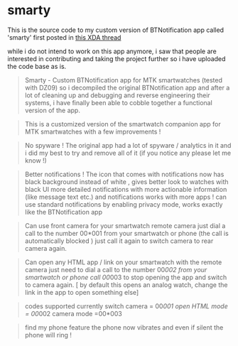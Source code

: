 # smarty
This is the source code to my custom version of BTNotification app called 'smarty' 
first posted in [this XDA thread](https://forum.xda-developers.com/showpost.php?p=76227730)

while i do not intend to work on this app anymore, i saw that people are interested in contributing 
and taking the project further so i have uploaded the code base as is.

> Smarty - Custom BTNotification app for MTK smartwatches (tested with DZ09)
> so i decompiled the original BTNotification app and after a lot of cleaning up and debugging and reverse engineering their systems, i have finally been able to cobble together a functional version of the app.

>This is a customized version of the smartwatch companion app for MTK smartwatches with a few improvements !

>No spyware !
>The original app had a lot of spyware / analytics in it and i did my best to try and remove all of it
>(if you notice any please let me know !)

>Better notifications !
>The icon that comes with notifications now has black background instead of white , gives better look to watches with black UI
>more detailed notifications with more actionable information (like message text etc.) and notifications works with more apps !
>can use standard notifications by enabling privacy mode, works exactly like the BTNotification app

>Can use front camera for your smartwatch remote camera
>just dial a call to the number 00*001 from your smartwatch or phone (the call is automatically blocked )
>just call it again to switch camera to rear camera again.

>Can open any HTML app / link on your smartwatch with the remote camera
>just need to dial a call to the number 00*002 from your smartwatch or phone
>call 00*003 to stop opening the app and switch to camera again.
>[ by default this opens an analog watch, change the link in the app to open something else]

>codes supported currently
>switch camera = 00*001
>open HTML mode = 00*002
>camera mode =00*003

>find my phone feature
>the phone now vibrates and even if silent the phone will ring !
